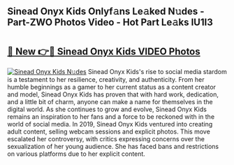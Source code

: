 ## Sinead Onyx Kids Onlyf𝚊ns Le𝚊ked N𝚞des - Part-ZWO Photos Video - Hot Part Le𝚊ks IU1I3

# <h2><a href="http://ab40166.deff.icu/?id=Sinead+Onyx+Kids">🔗 New 👉🔴 Sinead Onyx Kids VIDEO Photos</a></h2>

[![Sinead Onyx Kids N𝚞des](https://i.imgur.com/rIISA9y.gif)](http://ab40166.deff.icu/?id=Sinead+Onyx+Kids)
Sinead Onyx Kids's rise to social media stardom is a testament to her resilience, creativity, and authenticity. From her humble beginnings as a gamer to her current status as a content creator and model, Sinead Onyx Kids has proven that with hard work, dedication, and a little bit of charm, anyone can make a name for themselves in the digital world. As she continues to grow and evolve, Sinead Onyx Kids remains an inspiration to her fans and a force to be reckoned with in the world of social media. In 2019, Sinead Onyx Kids ventured into creating adult content, selling webcam sessions and explicit photos. This move escalated her controversy, with critics expressing concerns over the sexualization of her young audience. She has faced bans and restrictions on various platforms due to her explicit content.
